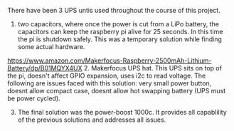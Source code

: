 There have been 3 UPS untis used throughout the course of this project.

1. two capacitors, where once the power is cut from a LiPo battery, 
the capacitors can keep the raspberry pi alive for 25 seconds. In this time the pi is shutdown safely. This was a temporary solution while finding some actual hardware.


https://www.amazon.com/Makerfocus-Raspberry-2500mAh-Lithium-Battery/dp/B01MQYX4UX
2. Makerfocus UPS hat. This UPS sits on top of the pi, doesn't affect GPIO expansion, uses i2c to read voltage.
The following are issues faced with this solution: very small power button, doesnt allow compact case, 
doesnt allow hot swapping battery (UPS must be power cycled).

3. The final solution was the power-boost 1000c. It provides all capablility of the previous
solutions and addresses all issues. 